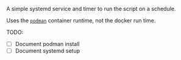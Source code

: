A simple systemd service and timer to run the script on a schedule.

Uses the [`podman`](https://podman.io) container runtime, not the docker run time.

TODO:
- [ ] Document podman install
- [ ] Document systemd setup